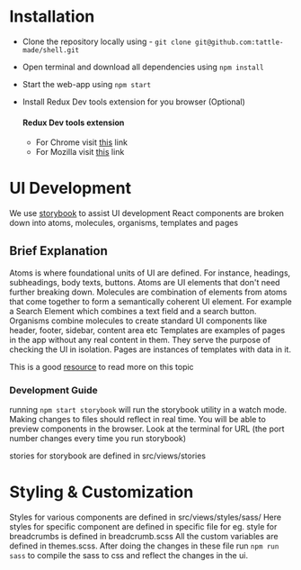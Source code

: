 # Installation

- Clone the repository locally using - `git clone git@github.com:tattle-made/shell.git`

- Open terminal and download all dependencies using `npm install`

- Start the web-app using `npm start`

- Install Redux  Dev tools extension for you browser (Optional)
  #### Redux Dev tools extension
  - For Chrome visit [this](https://chrome.google.com/webstore/detail/redux-devtools/lmhkpmbekcpmknklioeibfkpmmfibljd?hl=en) link
  - For Mozilla visit [this](https://addons.mozilla.org/en-US/firefox/addon/reduxdevtools/) link

# UI Development

We use [storybook](https://storybook.js.org/) to assist UI development
React components are broken down into atoms, molecules, organisms, templates and pages

## Brief Explanation
Atoms is where foundational units of UI are defined. For instance, headings, subheadings, body texts, buttons. Atoms are UI elements that don't need further breaking down.
Molecules are combination of elements from atoms that come together to form a semantically coherent UI element. For example a Search Element which combines a text field and a search button.
Organisms combine molecules to create standard UI components like header, footer, sidebar, content area etc
Templates are examples of pages in the app without any real content in them. They serve the purpose of checking the UI in isolation.
Pages are instances of templates with data in it.

This is a good [resource](http://atomicdesign.bradfrost.com/chapter-2/) to read more on this topic 

### Development Guide
running `npm start storybook` will run the storybook utility in a watch mode. Making changes to files should reflect in real time. 
You will be able to preview components in the browser. Look at the terminal for URL (the port number changes every time you run storybook) 

stories for storybook are defined in src/views/stories

# Styling & Customization

Styles for various components are defined in src/views/styles/sass/
Here styles for specific component are defined in specific file for eg. style for breadcrumbs is defined in breadcrumb.scss
All the custom variables are defined in themes.scss.
After doing the changes in these file run `npm run sass` to compile the sass to css and reflect the changes in the ui.

